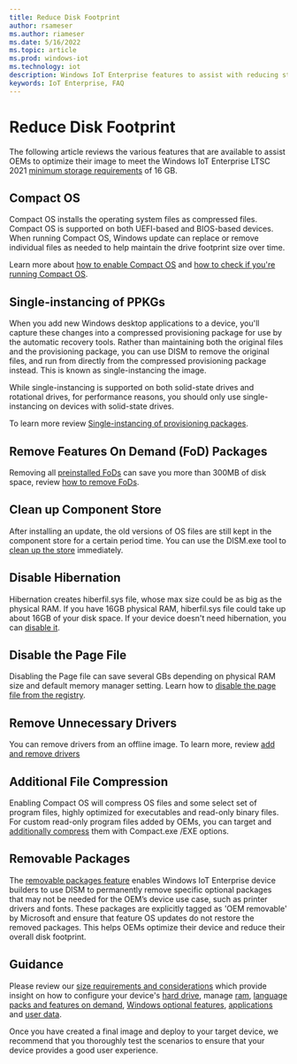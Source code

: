```yaml
---
title: Reduce Disk Footprint
author: rsameser
ms.author: riameser
ms.date: 5/16/2022
ms.topic: article
ms.prod: windows-iot
ms.technology: iot
description: Windows IoT Enterprise features to assist with reducing storage
keywords: IoT Enterprise, FAQ
---
```


# Reduce Disk Footprint
The following article reviews the various features that are available to assist OEMs to optimize their image to meet the Windows IoT Enterprise LTSC 2021 [minimum storage requirements](/windows/iot/iot-enterprise/hardware-guidance/hardware_requirements) of 16 GB.

## Compact OS
Compact OS installs the operating system files as compressed files. Compact OS is supported on both UEFI-based and BIOS-based devices. When running Compact OS, Windows update can replace or remove individual files as needed to help maintain the drive footprint size over time.

Learn more about [how to enable Compact OS](/windows-hardware/manufacture/desktop/iot-ent-optimize-images?view=windows-11&preserve-view=true) and [how to check if you're running Compact OS](/windows-hardware/manufacture/desktop/compact-os?view=windows-11#check-if-youre-running-compact-os).

## Single-instancing of PPKGs
When you add new Windows desktop applications to a device, you'll capture these changes into a compressed provisioning package for use by the automatic recovery tools. Rather than maintaining both the original files and the provisioning package, you can use DISM to remove the original files, and run from directly from the compressed provisioning package instead. This is known as single-instancing the image.

While single-instancing is supported on both solid-state drives and rotational drives, for performance reasons, you should only use single-instancing on devices with solid-state drives.

To learn more review [Single-instancing of provisioning packages](/windows-hardware/manufacture/desktop/compact-os?view=windows-11#single-instancing-of-provisioning-packages).


## Remove Features On Demand (FoD) Packages
Removing all [preinstalled FoDs](/windows-hardware/manufacture/desktop/features-on-demand-v2--capabilities?view=windows-11) can save you more than 300MB of disk space, review [how to remove FoDs](/windows-hardware/manufacture/desktop/iot-ent-optimize-images?view=windows-11#remove-features-on-demand-fod-packages).

## Clean up Component Store
After installing an update, the old versions of OS files are still kept in the component store for a certain period time. You can use the DISM.exe tool to [clean up the store](/windows-hardware/manufacture/desktop/iot-ent-optimize-images?view=windows-11#clean-up-component-store) immediately.

## Disable Hibernation
Hibernation creates hiberfil.sys file, whose max size could be as big as the physical RAM. If you have 16GB physical RAM, hiberfil.sys file could take up about 16GB of your disk space. If your device doesn't need hibernation, you can [disable it](/windows-hardware/manufacture/desktop/iot-ent-optimize-images?view=windows-11#disable-hibernation).

## Disable the Page File
Disabling the Page file can save several GBs depending on physical RAM size and default memory manager setting. Learn how to [disable the page file from the registry](/windows-hardware/manufacture/desktop/iot-ent-optimize-images?view=windows-11#disable-the-page-file).

## Remove Unnecessary Drivers
You can remove drivers from an offline image. To learn more, review [add and remove drivers](/windows-hardware/manufacture/desktop/add-and-remove-drivers-to-an-offline-windows-image?view=windows-11)

## Additional File Compression
Enabling Compact OS will compress OS files and some select set of program files, highly optimized for executables and read-only binary files. For custom read-only program files added by OEMs, you can target and [additionally compress](/windows-hardware/manufacture/desktop/iot-ent-optimize-images?view=windows-11#additional-file-compression) them with Compact.exe /EXE options.

## Removable Packages
The [removable packages feature](/windows/iot/iot-enterprise/optimize-your-device/removable-packages) enables Windows IoT Enterprise device builders to use DISM to permanently remove specific optional packages that may not be needed for the OEM’s device use case, such as printer drivers and fonts. These packages are explicitly tagged as 'OEM removable' by Microsoft and ensure that feature OS updates do not restore the removed packages. This helps OEMs optimize their device and reduce their overall disk footprint.

## Guidance
Please review our [size requirements and considerations](/windows-hardware/manufacture/desktop/compact-os?view=windows-11#size-requirements-and-considerations) which provide insight on how to configure your device's [hard drive](/windows-hardware/manufacture/desktop/compact-os?view=windows-11#hard-drive), manage [ram](/windows-hardware/manufacture/desktop/compact-os?view=windows-11#ram-pagefilesys-and-hiberfilsys), [language packs and features on demand](/windows-hardware/manufacture/desktop/compact-os?view=windows-11#language-packs-and-features-on-demand), [Windows optional features](/windows-hardware/manufacture/desktop/compact-os?view=windows-11#windows-optional-features), [applications](/windows-hardware/manufacture/desktop/compact-os?view=windows-11#applications) and [user data](/windows-hardware/manufacture/desktop/compact-os?view=windows-11#user-data).  

Once you have created a final image and deploy to your target device, we recommend that you thoroughly test the scenarios to ensure that your device provides a good user experience.
